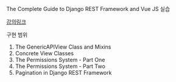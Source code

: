 The Complete Guide to Django REST Framework and Vue JS 실습

[강의링크](https://www.udemy.com/course/the-complete-guide-to-django-rest-framework-and-vue-js/)

구현 범위
1.  The GenericAPIView Class and Mixins
2.  Concrete View Classes
3.  The Permissions System - Part One
4.  The Permissions System - Part Two
5.  Pagination in Django REST Framework